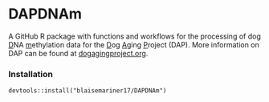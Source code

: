 # DAPDNAm
A GitHub R package with functions and workflows for the processing of dog <ins>D</ins>NA <ins>m</ins>ethylation data for the <ins>D</ins>og <ins>A</ins>ging <ins>P</ins>roject (DAP). More information on DAP can be found at <ins>dogagingproject.org</ins>.

### Installation

```
devtools::install("blaisemariner17/DAPDNAm")
```

